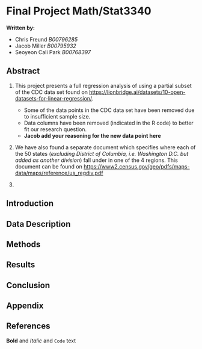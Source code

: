 # Final Project Math/Stat3340 
**Written by:** 
- Chris Freund _B00796285_
- Jacob Miller _B00795932_
- Seoyeon Cali Park _B00768397_

## Abstract
1. This project presents a full regression analysis of using a partial subset of the CDC data set found on https://lionbridge.ai/datasets/10-open-datasets-for-linear-regression/. 
    - Some of the data points in the CDC data set have been removed due to insufficient sample size. 
    - Data columns have been removed (indicated in the R code) to better fit our research question. 
    - **Jacob add your reasoning for the new data point here**
    
2. We have also found a separate document which specifies where each of the 50 states (_excluding District of Columbia, i.e. Washington D.C. but added as another division_) fall under in one of the 4 regions. 
This document can be found on https://www2.census.gov/geo/pdfs/maps-data/maps/reference/us_regdiv.pdf

3. 

## Introduction
## Data Description
## Methods
## Results
## Conclusion
## Appendix
## References





**Bold** and _Italic_ and `Code` text


